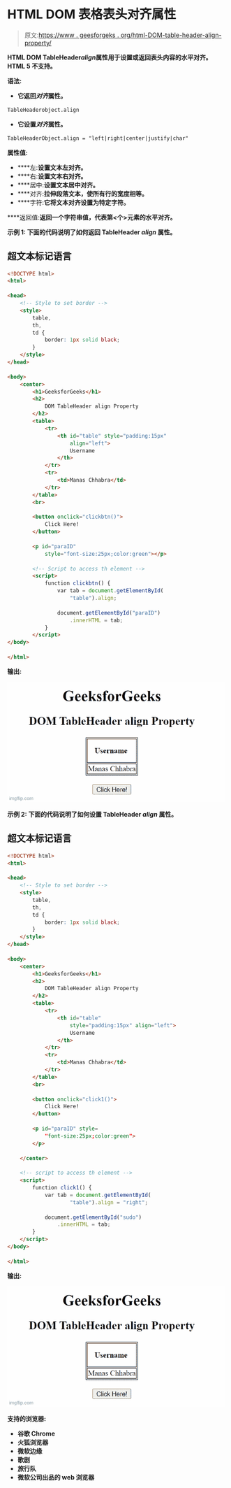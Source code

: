 # HTML DOM 表格表头对齐属性

> 原文:[https://www . geesforgeks . org/html-DOM-table-header-align-property/](https://www.geeksforgeeks.org/html-dom-table-header-align-property/)

**HTML DOM TableHeader*****align*****属性用于设置或返回表头内容的水平对齐。HTML 5 不支持。**

****语法:****

*   **它返回*对齐*属性。**

```html
TableHeaderobject.align
```

*   **它设置*对齐*属性。**

```html
TableHeaderObject.align = "left|right|center|justify|char"
```

****属性值:****

*   ****左:**设置文本左对齐。**
*   ****右:**设置文本右对齐。**
*   ****居中:**设置文本居中对齐。**
*   ****对齐:**拉伸段落文本，使所有行的宽度相等。**
*   ****字符:**它将文本对齐设置为特定字符。**

****返回值:**返回一个字符串值，代表第<个>元素的水平对齐。**

****示例 1:** 下面的代码说明了如何返回 TableHeader *align* 属性。**

## **超文本标记语言**

```html
<!DOCTYPE html>
<html>

<head>
    <!-- Style to set border -->
    <style>
        table,
        th,
        td {
            border: 1px solid black;
        }
    </style>
</head>

<body>
    <center>
        <h1>GeeksforGeeks</h1>
        <h2>
            DOM TableHeader align Property
        </h2>
        <table>
            <tr>
                <th id="table" style="padding:15px"
                    align="left">
                    Username
                </th>
            </tr>
            <tr>
                <td>Manas Chhabra</td>
            </tr>
        </table>
        <br>

        <button onclick="clickbtn()">
            Click Here!
        </button>

        <p id="paraID"
            style="font-size:25px;color:green"></p>

        <!-- Script to access th element -->
        <script>
            function clickbtn() {
                var tab = document.getElementById(
                    "table").align;

                document.getElementById("paraID")
                    .innerHTML = tab;
            }
        </script>
</body>

</html>
```

****输出:****

**![](img/368e2e0102f01afdec0b55acb2f0cfc8.png)**

****示例 2:** 下面的代码说明了如何设置 TableHeader *align* 属性。**

## **超文本标记语言**

```html
<!DOCTYPE html>
<html>

<head>
    <!-- Style to set border -->
    <style>
        table,
        th,
        td {
            border: 1px solid black;
        }
    </style>
</head>

<body>
    <center>
        <h1>GeeksforGeeks</h1>
        <h2>
            DOM TableHeader align Property
        </h2>
        <table>
            <tr>
                <th id="table"
                    style="padding:15px" align="left">
                    Username
                </th>
            </tr>
            <tr>
                <td>Manas Chhabra</td>
            </tr>
        </table>
        <br>

        <button onclick="click1()">
            Click Here!
        </button>

        <p id="paraID" style=
            "font-size:25px;color:green">
        </p>

    </center>

    <!-- script to access th element -->
    <script>
        function click1() {
            var tab = document.getElementById(
                    "table").align = "right";

            document.getElementById("sudo")
                .innerHTML = tab;
        }
    </script>
</body>

</html>
```

****输出:****

**![](img/c941f84186f81c0623be519d779a9197.png)**

****支持的浏览器:****

*   **谷歌 Chrome**
*   **火狐浏览器**
*   **微软边缘**
*   **歌剧**
*   **旅行队**
*   **微软公司出品的 web 浏览器**